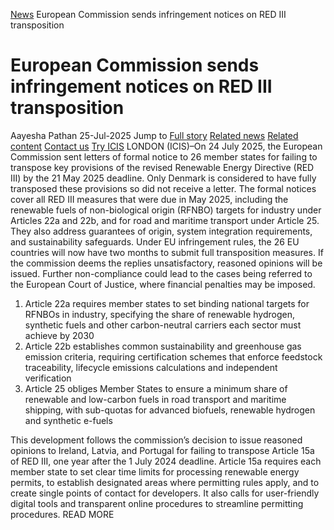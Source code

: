 [News](https://www.icis.com/explore/resources/news/) European Commission sends infringement notices on RED III transposition
# European Commission sends infringement notices on RED III transposition
Aayesha Pathan
25-Jul-2025
Jump to
[Full story](https://www.icis.com/explore/resources/news/2025/07/25/11122403/european-commission-sends-infringement-notices-on-red-iii-transposition/#full-story)
[Related news](https://www.icis.com/explore/resources/news/2025/07/25/11122403/european-commission-sends-infringement-notices-on-red-iii-transposition/#related-articles)
[Related content](https://www.icis.com/explore/resources/news/2025/07/25/11122403/european-commission-sends-infringement-notices-on-red-iii-transposition/#related-contents)
[Contact us](https://www.icis.com/explore/resources/news/2025/07/25/11122403/european-commission-sends-infringement-notices-on-red-iii-transposition/#contact-us)
[Try ICIS](https://www.icis.com/explore/contact/try-icis-today/?intcmp=individual-news_try-icis)
LONDON (ICIS)–On 24 July 2025, the European Commission sent letters of formal notice to 26 member states for failing to transpose key provisions of the revised Renewable Energy Directive (RED III) by the 21 May 2025 deadline. Only Denmark is considered to have fully transposed these provisions so did not receive a letter. 
The formal notices cover all RED III measures that were due in May 2025, including the renewable fuels of non-biological origin (RFNBO) targets for industry under Articles 22a and 22b, and for road and maritime transport under Article 25. They also address guarantees of origin, system integration requirements, and sustainability safeguards. 
Under EU infringement rules, the 26 EU countries will now have two months to submit full transposition measures. If the commission deems the replies unsatisfactory, reasoned opinions will be issued. Further non-compliance could lead to the cases being referred to the European Court of Justice, where financial penalties may be imposed. 
  1. Article 22a requires member states to set binding national targets for RFNBOs in industry, specifying the share of renewable hydrogen, synthetic fuels and other carbon-neutral carriers each sector must achieve by 2030 
  2. Article 22b establishes common sustainability and greenhouse gas emission criteria, requiring certification schemes that enforce feedstock traceability, lifecycle emissions calculations and independent verification 
  3. Article 25 obliges Member States to ensure a minimum share of renewable and low-carbon fuels in road transport and maritime shipping, with sub-quotas for advanced biofuels, renewable hydrogen and synthetic e-fuels 


This development follows the commission’s decision to issue reasoned opinions to Ireland, Latvia, and Portugal for failing to transpose Article 15a of RED III, one year after the 1 July 2024 deadline. 
Article 15a requires each member state to set clear time limits for processing renewable energy permits, to establish designated areas where permitting rules apply, and to create single points of contact for developers. It also calls for user-friendly digital tools and transparent online procedures to streamline permitting procedures. 
READ MORE